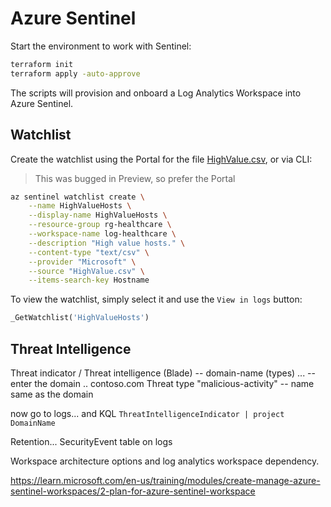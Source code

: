 # Azure Sentinel

Start the environment to work with Sentinel:

```sh
terraform init
terraform apply -auto-approve
```

The scripts will provision and onboard a Log Analytics Workspace into Azure Sentinel.


## Watchlist

Create the watchlist using the Portal for the file [HighValue.csv](HighValue.csv), or via CLI:

> This was bugged in Preview, so prefer the Portal

```sh
az sentinel watchlist create \
    --name HighValueHosts \
    --display-name HighValueHosts \
    --resource-group rg-healthcare \
    --workspace-name log-healthcare \
    --description "High value hosts." \
    --content-type "text/csv" \
    --provider "Microsoft" \
    --source "HighValue.csv" \
    --items-search-key Hostname 
```

To view the watchlist, simply select it and use the `View in logs` button:

```sql
_GetWatchlist('HighValueHosts')
```

## Threat Intelligence






Threat indicator / Threat intelligence (Blade)
-- domain-name (types) ...
-- enter the domain .. contoso.com
Threat type "malicious-activity"
-- name same as the domain

now go to logs... and KQL `ThreatIntelligenceIndicator | project DomainName`


Retention... SecurityEvent table on logs


Workspace architecture options and log analytics workspace dependency.

https://learn.microsoft.com/en-us/training/modules/create-manage-azure-sentinel-workspaces/2-plan-for-azure-sentinel-workspace

